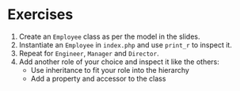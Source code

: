 # Exercises

1. Create an `Employee` class as per the model in the slides.
2. Instantiate an `Employee` in `index.php` and use `print_r` to inspect it.
3. Repeat for `Engineer`, `Manager` and `Director`.
4. Add another role of your choice and inspect it like the others:
    * Use inheritance to fit your role into the hierarchy
    * Add a property and accessor to the class